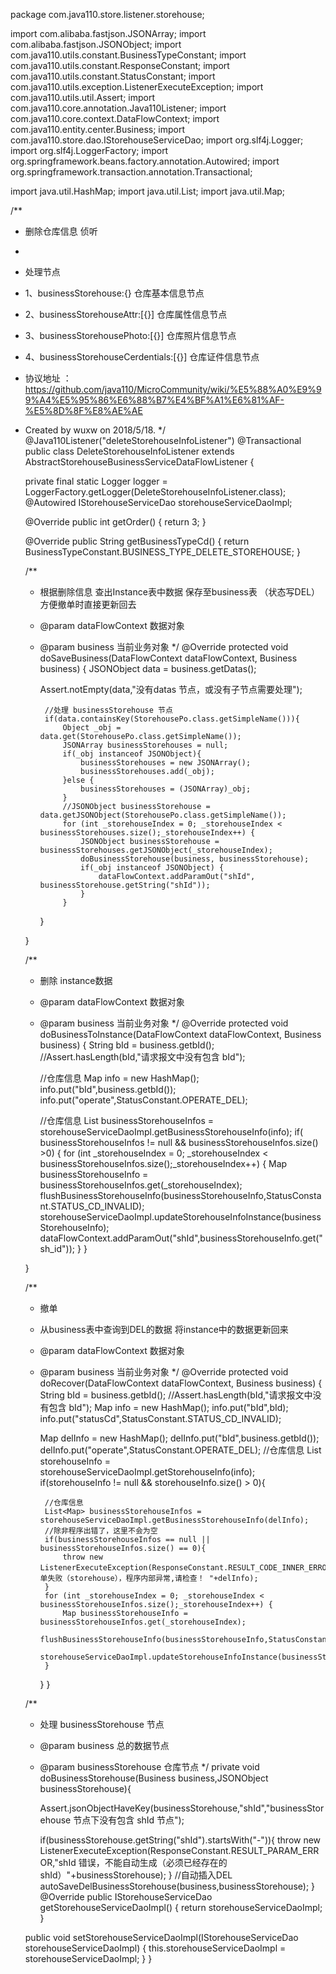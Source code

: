 package com.java110.store.listener.storehouse;

import com.alibaba.fastjson.JSONArray;
import com.alibaba.fastjson.JSONObject;
import com.java110.utils.constant.BusinessTypeConstant;
import com.java110.utils.constant.ResponseConstant;
import com.java110.utils.constant.StatusConstant;
import com.java110.utils.exception.ListenerExecuteException;
import com.java110.utils.util.Assert;
import com.java110.core.annotation.Java110Listener;
import com.java110.core.context.DataFlowContext;
import com.java110.entity.center.Business;
import com.java110.store.dao.IStorehouseServiceDao;
import org.slf4j.Logger;
import org.slf4j.LoggerFactory;
import org.springframework.beans.factory.annotation.Autowired;
import org.springframework.transaction.annotation.Transactional;

import java.util.HashMap;
import java.util.List;
import java.util.Map;

/**
 * 删除仓库信息 侦听
 *
 * 处理节点
 * 1、businessStorehouse:{} 仓库基本信息节点
 * 2、businessStorehouseAttr:[{}] 仓库属性信息节点
 * 3、businessStorehousePhoto:[{}] 仓库照片信息节点
 * 4、businessStorehouseCerdentials:[{}] 仓库证件信息节点
 * 协议地址 ：https://github.com/java110/MicroCommunity/wiki/%E5%88%A0%E9%99%A4%E5%95%86%E6%88%B7%E4%BF%A1%E6%81%AF-%E5%8D%8F%E8%AE%AE
 * Created by wuxw on 2018/5/18.
 */
@Java110Listener("deleteStorehouseInfoListener")
@Transactional
public class DeleteStorehouseInfoListener extends AbstractStorehouseBusinessServiceDataFlowListener {

    private final static Logger logger = LoggerFactory.getLogger(DeleteStorehouseInfoListener.class);
    @Autowired
    IStorehouseServiceDao storehouseServiceDaoImpl;

    @Override
    public int getOrder() {
        return 3;
    }

    @Override
    public String getBusinessTypeCd() {
        return BusinessTypeConstant.BUSINESS_TYPE_DELETE_STOREHOUSE;
    }

    /**
     * 根据删除信息 查出Instance表中数据 保存至business表 （状态写DEL） 方便撤单时直接更新回去
     * @param dataFlowContext 数据对象
     * @param business 当前业务对象
     */
    @Override
    protected void doSaveBusiness(DataFlowContext dataFlowContext, Business business) {
        JSONObject data = business.getDatas();

        Assert.notEmpty(data,"没有datas 节点，或没有子节点需要处理");

            //处理 businessStorehouse 节点
            if(data.containsKey(StorehousePo.class.getSimpleName())){
                Object _obj = data.get(StorehousePo.class.getSimpleName());
                JSONArray businessStorehouses = null;
                if(_obj instanceof JSONObject){
                    businessStorehouses = new JSONArray();
                    businessStorehouses.add(_obj);
                }else {
                    businessStorehouses = (JSONArray)_obj;
                }
                //JSONObject businessStorehouse = data.getJSONObject(StorehousePo.class.getSimpleName());
                for (int _storehouseIndex = 0; _storehouseIndex < businessStorehouses.size();_storehouseIndex++) {
                    JSONObject businessStorehouse = businessStorehouses.getJSONObject(_storehouseIndex);
                    doBusinessStorehouse(business, businessStorehouse);
                    if(_obj instanceof JSONObject) {
                        dataFlowContext.addParamOut("shId", businessStorehouse.getString("shId"));
                    }
                }

        }


    }

    /**
     * 删除 instance数据
     * @param dataFlowContext 数据对象
     * @param business 当前业务对象
     */
    @Override
    protected void doBusinessToInstance(DataFlowContext dataFlowContext, Business business) {
        String bId = business.getbId();
        //Assert.hasLength(bId,"请求报文中没有包含 bId");

        //仓库信息
        Map info = new HashMap();
        info.put("bId",business.getbId());
        info.put("operate",StatusConstant.OPERATE_DEL);

        //仓库信息
        List<Map> businessStorehouseInfos = storehouseServiceDaoImpl.getBusinessStorehouseInfo(info);
        if( businessStorehouseInfos != null && businessStorehouseInfos.size() >0) {
            for (int _storehouseIndex = 0; _storehouseIndex < businessStorehouseInfos.size();_storehouseIndex++) {
                Map businessStorehouseInfo = businessStorehouseInfos.get(_storehouseIndex);
                flushBusinessStorehouseInfo(businessStorehouseInfo,StatusConstant.STATUS_CD_INVALID);
                storehouseServiceDaoImpl.updateStorehouseInfoInstance(businessStorehouseInfo);
                dataFlowContext.addParamOut("shId",businessStorehouseInfo.get("sh_id"));
            }
        }

    }

    /**
     * 撤单
     * 从business表中查询到DEL的数据 将instance中的数据更新回来
     * @param dataFlowContext 数据对象
     * @param business 当前业务对象
     */
    @Override
    protected void doRecover(DataFlowContext dataFlowContext, Business business) {
        String bId = business.getbId();
        //Assert.hasLength(bId,"请求报文中没有包含 bId");
        Map info = new HashMap();
        info.put("bId",bId);
        info.put("statusCd",StatusConstant.STATUS_CD_INVALID);

        Map delInfo = new HashMap();
        delInfo.put("bId",business.getbId());
        delInfo.put("operate",StatusConstant.OPERATE_DEL);
        //仓库信息
        List<Map> storehouseInfo = storehouseServiceDaoImpl.getStorehouseInfo(info);
        if(storehouseInfo != null && storehouseInfo.size() > 0){

            //仓库信息
            List<Map> businessStorehouseInfos = storehouseServiceDaoImpl.getBusinessStorehouseInfo(delInfo);
            //除非程序出错了，这里不会为空
            if(businessStorehouseInfos == null ||  businessStorehouseInfos.size() == 0){
                throw new ListenerExecuteException(ResponseConstant.RESULT_CODE_INNER_ERROR,"撤单失败（storehouse），程序内部异常,请检查！ "+delInfo);
            }
            for (int _storehouseIndex = 0; _storehouseIndex < businessStorehouseInfos.size();_storehouseIndex++) {
                Map businessStorehouseInfo = businessStorehouseInfos.get(_storehouseIndex);
                flushBusinessStorehouseInfo(businessStorehouseInfo,StatusConstant.STATUS_CD_VALID);
                storehouseServiceDaoImpl.updateStorehouseInfoInstance(businessStorehouseInfo);
            }
        }
    }



    /**
     * 处理 businessStorehouse 节点
     * @param business 总的数据节点
     * @param businessStorehouse 仓库节点
     */
    private void doBusinessStorehouse(Business business,JSONObject businessStorehouse){

        Assert.jsonObjectHaveKey(businessStorehouse,"shId","businessStorehouse 节点下没有包含 shId 节点");

        if(businessStorehouse.getString("shId").startsWith("-")){
            throw new ListenerExecuteException(ResponseConstant.RESULT_PARAM_ERROR,"shId 错误，不能自动生成（必须已经存在的shId）"+businessStorehouse);
        }
        //自动插入DEL
        autoSaveDelBusinessStorehouse(business,businessStorehouse);
    }
    @Override
    public IStorehouseServiceDao getStorehouseServiceDaoImpl() {
        return storehouseServiceDaoImpl;
    }

    public void setStorehouseServiceDaoImpl(IStorehouseServiceDao storehouseServiceDaoImpl) {
        this.storehouseServiceDaoImpl = storehouseServiceDaoImpl;
    }
}
